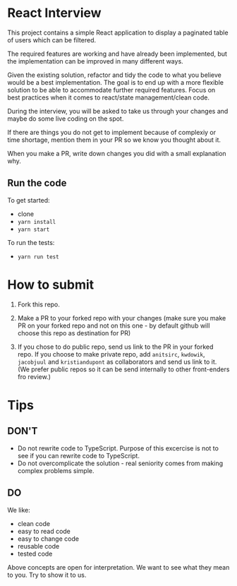 # React Interview

This project contains a simple React application to display a paginated table of users which can be filtered.

The required features are working and have already been implemented, but the implementation can be improved in many different ways.

Given the existing solution, refactor and tidy the code to what you believe would be a best implementation. The goal is to end up with a more flexible solution to be able to accommodate further required features. Focus on best practices when it comes to react/state management/clean code.

During the interview, you will be asked to take us through your changes and maybe do some live coding on the spot.

If there are things you do not get to implement because of complexiy or time shortage, mention them in your PR so we know you thought about it.

When you make a PR, write down changes you did with a small explanation why.

## Run the code

To get started:
- clone
- `yarn install`
- `yarn start`

To run the tests:
- `yarn run test`


# How to submit

1. Fork this repo.

2. Make a PR to your forked repo with your changes (make sure you make PR on your forked repo and not on this one - by default github will choose this repo as destination for PR)

3. If you chose to do public repo, send us link to the PR in your forked repo. If you choose to make private repo, add `anitsirc`, `kwdowik`, `jacobjuul` and `kristiandupont` as collaborators and send us link to it. (We prefer public repos so it can be send internally to other front-enders fro review.)


# Tips

## DON'T

- Do not rewrite code to TypeScript. Purpose of this excercise is not to see if you can rewrite code to TypeScript.
- Do not overcomplicate the solution - real seniority comes from making complex problems simple.

## DO

We like:
- clean code
- easy to read code
- easy to change code
- reusable code
- tested code

Above concepts are open for interpretation. We want to see what they mean to you. Try to show it to us.
